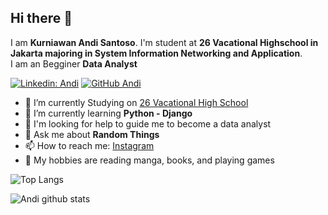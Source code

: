 ## Hi there 👋

I am **Kurniawan Andi Santoso**. I'm student at **26 Vacational Highschool in Jakarta majoring in System Information Networking and Application**.  
I am an Begginer **Data Analyst**

[![Linkedin: Andi](https://img.shields.io/badge/-Kurniawan-blue?style=flat-square&logo=Linkedin&logoColor=white&link=https://www.linkedin.com/in/kurniawan-andi-20b5b0195/)](https://www.linkedin.com/in/kurniawan-andi-20b5b0195/)
[![GitHub Andi](https://img.shields.io/github/followers/Andi2809?label=follow&style=social)](https://github.com/Andi2809)



- 🔭 I’m currently Studying on [26 Vacational High School](https://www.google.com/maps/place/SMK+Negeri+26+Jakarta/@-6.1945788,106.8873142,15z/data=!4m5!3m4!1s0x0:0xa4012b68ec698d4e!8m2!3d-6.1945788!4d106.8873142)
- 🌱 I’m currently learning **Python - Django**
- 🤔 I'm looking for help to guide me to become a data analyst
- 💬 Ask me about **Random Things**
- 📫 How to reach me: [Instagram](https://www.instagram.com/andi_2809/)
- 📖 My hobbies are reading manga, books, and playing games

![Top Langs](https://github-readme-stats.vercel.app/api/top-langs/?username=andi2809&layout=compact&theme=dark&hide_border=true)

![Andi github stats](https://github-readme-stats.vercel.app/api?username=andi2809&show_icons=true&hide_border=true&theme=dark)
